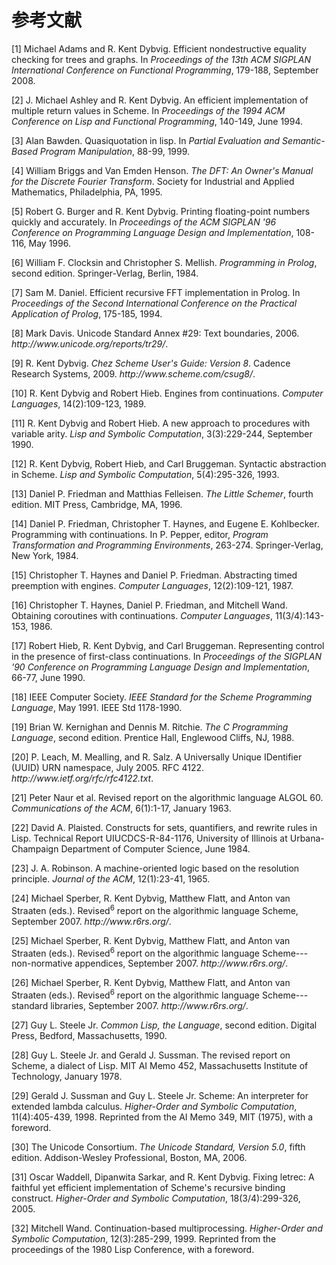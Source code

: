 # 参考文献

<p>
</p><p>[<a name="g219">1</a>] 
Michael Adams and R.&nbsp;Kent Dybvig.
Efficient nondestructive equality checking for trees and graphs.
In <i>Proceedings of the 13th ACM SIGPLAN International
  Conference on Functional Programming</i>,  179-188, September 2008.

</p><p>
</p><p>[<a name="g220">2</a>] 
J.&nbsp;Michael Ashley and R.&nbsp;Kent Dybvig.
An efficient implementation of multiple return values in Scheme.
In <i>Proceedings of the 1994 ACM Conference on Lisp and
  Functional Programming</i>,  140-149, June 1994.

</p><p>
</p><p>[<a name="g221">3</a>] 
Alan Bawden.
Quasiquotation in lisp.
In <i>Partial Evaluation and Semantic-Based Program Manipulation</i>,
   88-99, 1999.

</p><p>
</p><p>[<a name="g222">4</a>] 
William Briggs and Van&nbsp;Emden Henson.
<i>The DFT: An Owner's Manual for the Discrete Fourier
  Transform</i>.
Society for Industrial and Applied Mathematics, Philadelphia, PA,
  1995.

</p><p>
</p><p>[<a name="g223">5</a>] 
Robert&nbsp;G. Burger and R.&nbsp;Kent Dybvig.
Printing floating-point numbers quickly and accurately.
In <i>Proceedings of the ACM SIGPLAN '96 Conference on
  Programming Language Design and Implementation</i>,  108-116, May 1996.

</p><p>
</p><p>[<a name="g224">6</a>] 
William&nbsp;F. Clocksin and Christopher&nbsp;S. Mellish.
<i>Programming in Prolog</i>, second edition.
Springer-Verlag, Berlin, 1984.

</p><p>
</p><p>[<a name="g225">7</a>] 
Sam&nbsp;M. Daniel.
Efficient recursive FFT implementation in Prolog.
In <i>Proceedings of the Second International Conference on the
  Practical Application of Prolog</i>,  175-185, 1994.

</p><p>
</p><p>[<a name="g226">8</a>] 
Mark Davis.
Unicode Standard Annex #29: Text boundaries, 2006.
 <i>http://www.unicode.org/reports/tr29/</i>.
</p><p>[<a name="g227">9</a>] 
R.&nbsp;Kent Dybvig.
<i>Chez Scheme User's Guide: Version 8</i>.
Cadence Research Systems, 2009.
 <i>http://www.scheme.com/csug8/</i>.
</p><p>[<a name="g228">10</a>] 
R.&nbsp;Kent Dybvig and Robert Hieb.
Engines from continuations.
<i>Computer Languages</i>, 14(2):109-123, 1989.

</p><p>
</p><p>[<a name="g229">11</a>] 
R.&nbsp;Kent Dybvig and Robert Hieb.
A new approach to procedures with variable arity.
<i>Lisp and Symbolic Computation</i>, 3(3):229-244, September
  1990.

</p><p>
</p><p>[<a name="g230">12</a>] 
R.&nbsp;Kent Dybvig, Robert Hieb, and Carl Bruggeman.
Syntactic abstraction in Scheme.
<i>Lisp and Symbolic Computation</i>, 5(4):295-326, 1993.

</p><p>
</p><p>[<a name="g231">13</a>] 
Daniel&nbsp;P. Friedman and Matthias Felleisen.
<i>The Little Schemer</i>, fourth edition.
MIT Press, Cambridge, MA, 1996.

</p><p>
</p><p>[<a name="g232">14</a>] 
Daniel&nbsp;P. Friedman, Christopher&nbsp;T. Haynes, and Eugene&nbsp;E. Kohlbecker.
Programming with continuations.
In P.&nbsp;Pepper, editor, <i>Program Transformation and Programming
  Environments</i>,  263-274. Springer-Verlag, New York, 1984.

</p><p>
</p><p>[<a name="g233">15</a>] 
Christopher&nbsp;T. Haynes and Daniel&nbsp;P. Friedman.
Abstracting timed preemption with engines.
<i>Computer Languages</i>, 12(2):109-121, 1987.

</p><p>
</p><p>[<a name="g234">16</a>] 
Christopher&nbsp;T. Haynes, Daniel&nbsp;P. Friedman, and Mitchell Wand.
Obtaining coroutines with continuations.
<i>Computer Languages</i>, 11(3/4):143-153, 1986.

</p><p>
</p><p>[<a name="g235">17</a>] 
Robert Hieb, R.&nbsp;Kent Dybvig, and Carl Bruggeman.
Representing control in the presence of first-class continuations.
In <i>Proceedings of the SIGPLAN '90 Conference on Programming
  Language Design and Implementation</i>,  66-77, June 1990.

</p><p>
</p><p>[<a name="g236">18</a>] 
IEEE Computer Society.
<i>IEEE Standard for the Scheme Programming Language</i>, May
  1991.
IEEE Std 1178-1990.

</p><p>
</p><p>[<a name="g237">19</a>] 
Brian&nbsp;W. Kernighan and Dennis&nbsp;M. Ritchie.
<i>The C Programming Language</i>, second edition.
Prentice Hall, Englewood Cliffs, NJ, 1988.

</p><p>
</p><p>[<a name="g238">20</a>] 
P.&nbsp;Leach, M.&nbsp;Mealling, and R.&nbsp;Salz.
A Universally Unique IDentifier (UUID) URN namespace, July
  2005.
RFC 4122.
 <i>http://www.ietf.org/rfc/rfc4122.txt</i>.
</p><p>[<a name="g239">21</a>] 
Peter Naur et&nbsp;al.
Revised report on the algorithmic language ALGOL 60.
<i>Communications of the ACM</i>, 6(1):1-17, January 1963.

</p><p>
</p><p>[<a name="g240">22</a>] 
David&nbsp;A. Plaisted.
Constructs for sets, quantifiers, and rewrite rules in Lisp.
Technical Report UIUCDCS-R-84-1176, University of Illinois at
  Urbana-Champaign Department of Computer Science, June 1984.

</p><p>
</p><p>[<a name="g241">23</a>] 
J.&nbsp;A. Robinson.
A machine-oriented logic based on the resolution principle.
<i>Journal of the ACM</i>, 12(1):23-41, 1965.

</p><p>
</p><p>[<a name="g242">24</a>] 
Michael Sperber, R.&nbsp;Kent Dybvig, Matthew Flatt, and Anton van Straaten&nbsp;(eds.).
Revised<sup>6</sup> report on the algorithmic language Scheme, September
  2007.
 <i>http://www.r6rs.org/</i>.
</p><p>[<a name="g243">25</a>] 
Michael Sperber, R.&nbsp;Kent Dybvig, Matthew Flatt, and Anton van Straaten&nbsp;(eds.).
Revised<sup>6</sup> report on the algorithmic language
  Scheme---non-normative appendices, September 2007.
 <i>http://www.r6rs.org/</i>.
</p><p>[<a name="g244">26</a>] 
Michael Sperber, R.&nbsp;Kent Dybvig, Matthew Flatt, and Anton van Straaten&nbsp;(eds.).
Revised<sup>6</sup> report on the algorithmic language Scheme---standard
  libraries, September 2007.
 <i>http://www.r6rs.org/</i>.
</p><p>[<a name="g245">27</a>] 
Guy&nbsp;L. Steele Jr.
<i>Common Lisp, the Language</i>, second edition.
Digital Press, Bedford, Massachusetts, 1990.

</p><p>
</p><p>[<a name="g246">28</a>] 
Guy&nbsp;L. Steele Jr. and Gerald&nbsp;J. Sussman.
The revised report on Scheme, a dialect of Lisp.
MIT AI Memo 452, Massachusetts Institute of Technology, January 1978.

</p><p>
</p><p>[<a name="g247">29</a>] 
Gerald&nbsp;J. Sussman and Guy&nbsp;L. Steele Jr.
Scheme: An interpreter for extended lambda calculus.
<i>Higher-Order and Symbolic Computation</i>, 11(4):405-439, 1998.
Reprinted from the AI Memo 349, MIT (1975), with a foreword.

</p><p>
</p><p>[<a name="g248">30</a>] 
The Unicode Consortium.
<i>The Unicode Standard, Version 5.0</i>, fifth edition.
Addison-Wesley Professional, Boston, MA, 2006.

</p><p>
</p><p>[<a name="g249">31</a>] 
Oscar Waddell, Dipanwita Sarkar, and R.&nbsp;Kent Dybvig.
Fixing letrec: A faithful yet efficient implementation of Scheme's
  recursive binding construct.
<i>Higher-Order and Symbolic Computation</i>, 18(3/4):299-326, 2005.

</p><p>
</p><p>[<a name="g250">32</a>] 
Mitchell Wand.
Continuation-based multiprocessing.
<i>Higher-Order and Symbolic Computation</i>, 12(3):285-299, 1999.
Reprinted from the proceedings of the 1980 Lisp Conference, with a
  foreword.

</p><p>

